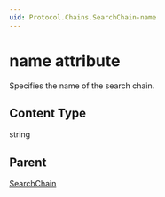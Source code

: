 ```yaml
---
uid: Protocol.Chains.SearchChain-name
---
```


# name attribute

Specifies the name of the search chain.

## Content Type

string

## Parent

[SearchChain](xref:Protocol.Chains.SearchChain)
